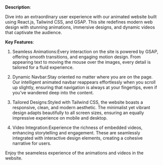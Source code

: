 **Description**:

Dive into an extraordinary user experience with our animated website built using React.js, Tailwind CSS, and GSAP. 
This site redefines modern web design with stunning animations, immersive designs, and dynamic videos that captivate the audience.

**Key Features**:

1. Seamless Animations:Every interaction on the site is powered by GSAP, offering smooth transitions, and engaging motion design. From appearing text to moving the mouse over the images, every detail is tailored for a fluid experience.

2. Dynamic Navbar:Stay oriented no matter where you are on the page. Our intelligent animated navbar reappears effortlessly when you scroll up slightly, ensuring that navigation is always at your fingertips, even if you’ve wandered deep into the content.

3. Tailored Designs:Styled with Tailwind CSS, the website boasts a responsive, clean, and modern aesthetic. The minimalist yet vibrant design adapts beautifully to all screen sizes, ensuring an equally impressive experience on mobile and desktop.

4. Video Integration:Experience the richness of embedded videos, enhancing storytelling and engagement. These are seamlessly integrated with interactive design elements, creating a cohesive narrative for users.

Enjoy the seameless experience of the animations and videos in the website.
